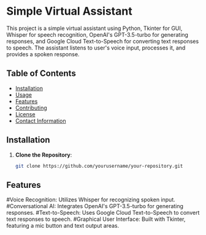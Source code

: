 # Simple Virtual Assistant

This project is a simple virtual assistant using Python, Tkinter for GUI, Whisper for speech recognition, OpenAI's GPT-3.5-turbo for generating responses, and Google Cloud Text-to-Speech for converting text responses to speech. The assistant listens to user's voice input, processes it, and provides a spoken response.

## Table of Contents

- [Installation](#installation)
- [Usage](#usage)
- [Features](#features)
- [Contributing](#contributing)
- [License](#license)
- [Contact Information](#contact-information)

## Installation

1. **Clone the Repository**:
   ```bash
   git clone https://github.com/yourusername/your-repository.git


##  Features
#Voice Recognition: Utilizes Whisper for recognizing spoken input.
#Conversational AI: Integrates OpenAI's GPT-3.5-turbo for generating responses.
#Text-to-Speech: Uses Google Cloud Text-to-Speech to convert text responses to speech.
#Graphical User Interface: Built with Tkinter, featuring a mic button and text output areas.
